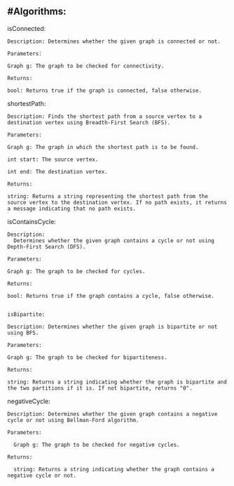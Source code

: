 #Algorithms: 
--------------------------------------------------------------------------
  isConnected:
  
    Description: Determines whether the given graph is connected or not.
  
    Parameters:
  
    Graph g: The graph to be checked for connectivity.
    
    Returns:
  
    bool: Returns true if the graph is connected, false otherwise.
    
  
  shortestPath:
  
    Description: Finds the shortest path from a source vertex to a destination vertex using Breadth-First Search (BFS).
  
    Parameters:
  
    Graph g: The graph in which the shortest path is to be found.
  
    int start: The source vertex.
  
    int end: The destination vertex.
  
    Returns:
  
    string: Returns a string representing the shortest path from the source vertex to the destination vertex. If no path exists, it returns a message indicating that no path exists.
    
  
  isContainsCycle:
  
    Description:
      Determines whether the given graph contains a cycle or not using Depth-First Search (DFS).
    
    Parameters:
    
    Graph g: The graph to be checked for cycles.
    
    Returns:
    
    bool: Returns true if the graph contains a cycle, false otherwise.
    
  
    isBipartite:
    
    Description: Determines whether the given graph is bipartite or not using BFS.
    
    Parameters:
    
    Graph g: The graph to be checked for bipartiteness.
    
    Returns:
    
    string: Returns a string indicating whether the graph is bipartite and the two partitions if it is. If not bipartite, returns "0".
    
  
  negativeCycle:
  
    Description: Determines whether the given graph contains a negative cycle or not using Bellman-Ford algorithm.
    
    Parameters:
    
      Graph g: The graph to be checked for negative cycles.
    
    Returns:
    
      string: Returns a string indicating whether the graph contains a negative cycle or not.
